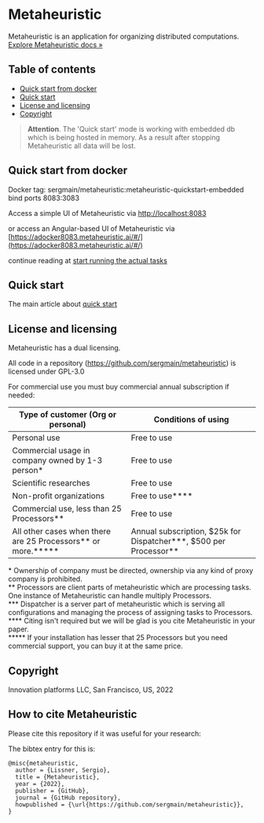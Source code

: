 # Metaheuristic


Metaheuristic is an application for organizing distributed computations.  
[Explore Metaheuristic docs »](https://github.com/sergmain/metaheuristic/wiki)


## Table of contents

- [Quick start from docker](#quick-start-from-docker)
- [Quick start](#quick-start)
- [License and licensing](#license-and-licensing)
- [Copyright](#copyright)

>**Attention**. The 'Quick start' mode is working with embedded db which is being hosted in memory.
As a result after stopping Metaheuristic all data will be lost.

## Quick start from docker

Docker tag: sergmain/metaheuristic:metaheuristic-quickstart-embedded  
bind ports 8083:3083

Access a simple UI of Metaheuristic via [http://localhost:8083](http://localhost:8083)

or access an Angular-based UI of Metaheuristic via
[https://adocker8083.metaheuristic.ai/#/](https://adocker8083.metaheuristic.ai/#/)

continue reading at [start running the actual tasks](https://github.com/sergmain/metaheuristic/wiki/p/quick-start#quick-start-with-running-the-actual-tasks)


## Quick start

The main article about [quick start](https://github.com/sergmain/metaheuristic/wiki/p/quick-start)


## License and licensing
Metaheuristic has a dual licensing.

All code in a repository (https://github.com/sergmain/metaheuristic) is licensed under GPL-3.0

For commercial use you must buy commercial annual subscription if needed:

| Type of customer (Org or personal)                                  | Conditions of using                                                    |
|---------------------------------------------------------------------|------------------------------------------------------------------------|
| Personal use                                                        | Free to use                                                            |  
| Commercial usage in company owned by 1-3 person\*                   | Free to use                                                            |  
| Scientific researches                                               | Free to use                                                            |  
| Non-profit organizations                                            | Free to use\*\*\*\*                                                    |  
| Commercial use, less than 25 Processors\*\*                         | Free to use                                                            | 
| All other cases when there are 25 Processors\*\* or more.\*\*\*\*\* | Annual subscription, $25k for Dispatcher\*\*\*, $500 per Processor\*\* | 

\* Ownership of company must be directed, ownership via any kind of proxy company is prohibited.  
\*\* Processors are client parts of metaheuristic which are processing tasks.
One instance of Metaheuristic can handle multiply Processors.   
\*\*\* Dispatcher is a server part of metaheuristic which is serving all configurations
and managing the process of assigning tasks to Processors.   
\*\*\*\* Citing isn't required but we will be glad is you cite Metaheuristic in your paper.   
\*\*\*\*\* If your installation has lesser that 25 Processors but you need commercial support,
you can buy it at the same price.

## Copyright
Innovation platforms LLC, San Francisco, US, 2022 


## How to cite Metaheuristic

Please cite this repository if it was useful for your research:

The bibtex entry for this is:
```text
@misc{metaheuristic,
  author = {Lissner, Sergio},
  title = {Metaheuristic},
  year = {2022},
  publisher = {GitHub},
  journal = {GitHub repository},
  howpublished = {\url{https://github.com/sergmain/metaheuristic}},
}
```

